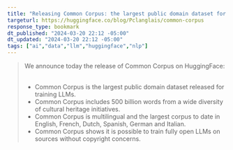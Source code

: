 ```yaml
---
title: "Releasing Common Corpus: the largest public domain dataset for training LLMs"
targeturl: https://huggingface.co/blog/Pclanglais/common-corpus
response_type: bookmark
dt_published: "2024-03-20 22:12 -05:00"
dt_updated: "2024-03-20 22:12 -05:00"
tags: ["ai","data","llm","huggingface","nlp"]
---
```


>  We announce today the release of Common Corpus on HuggingFace:  
> <br>
>    - Common Corpus is the largest public domain dataset released for training LLMs.
>    - Common Corpus includes 500 billion words from a wide diversity of cultural heritage initiatives.
>    - Common Corpus is multilingual and the largest corpus to date in English, French, Dutch, Spanish, German and Italian.
>    - Common Corpus shows it is possible to train fully open LLMs on sources without copyright concerns.
